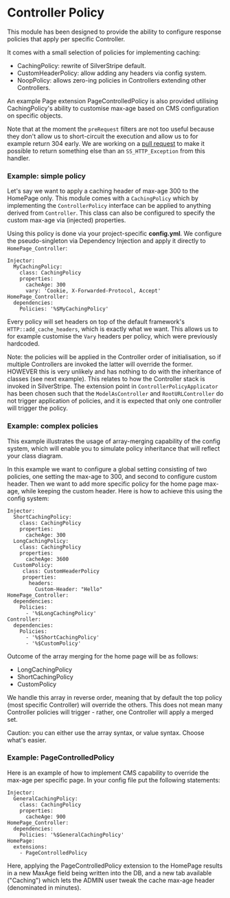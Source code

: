 # Controller Policy

This module has been designed to provide the ability to configure response policies that apply per specific
Controller.

It comes with a small selection of policies for implementing caching:

* CachingPolicy: rewrite of SilverStripe default.
* CustomHeaderPolicy: allow adding any headers via config system.
* NoopPolicy: allows zero-ing policies in Controllers extending other Controllers.

An example Page extension PageControlledPolicy is also provided utilising CachingPolicy's ability to customise
max-age based on CMS configuration on specific objects.

Note that at the moment the `preRequest` filters are not too useful because they don't allow us to short-circuit
the execution and allow us to for example return 304 early. We are working on a
[pull request](https://github.com/silverstripe/silverstripe-framework/pull/3130) to make it possible to return something
else than an `SS_HTTP_Exception` from this handler.

### Example: simple policy

Let's say we want to apply a caching header of max-age 300 to the HomePage only. This module comes with a
`CachingPolicy` which by implementing the `ControllerPolicy` interface can be applied to anything derived from
`Controller`. This class can also be configured to specify the custom max-age via (injected) properties.

Using this policy is done via your project-specific **config.yml**. We configure the pseudo-singleton via
Dependency Injection and apply it directly to `HomePage_Controller`:

	Injector:
	  MyCachingPolicy:
		class: CachingPolicy
		properties:
		  cacheAge: 300
		  vary: 'Cookie, X-Forwarded-Protocol, Accept'
	HomePage_Controller:
	  dependencies:
		Policies: '%$MyCachingPolicy'

Every policy will set headers on top of the default framework's `HTTP::add_cache_headers`, which is exactly what we
want. This allows us to for example customise the `Vary` headers per policy, which were previously hardcoded.

Note: the policies will be applied in the Controller order of initialisation, so if multiple Controllers are invoked the
latter will override the former. HOWEVER this is very unlikely and has nothing to do with the inheritance of classes
(see next example).  This relates to how the Controller stack is invoked in SilverStripe. The extension point in
`ControllerPolicyApplicator` has been chosen such that the `ModelAsController` and `RootURLController` do not trigger
application of policies, and it is expected that only one controller will trigger the policy.

### Example: complex policies

This example illustrates the usage of array-merging capability of the config system, which will enable you to simulate
policy inheritance that will reflect your class diagram.

In this example we want to configure a global setting consisting of two policies, one setting the max-age to 300, and
second to configure custom header. Then we want to add more specific policy for the home page max-age, while keeping the
custom header. Here is how to achieve this using the config system:

	Injector:
	  ShortCachingPolicy:
		class: CachingPolicy
		properties:
		  cacheAge: 300
	  LongCachingPolicy:
		class: CachingPolicy
		properties:
		  cacheAge: 3600
	  CustomPolicy:
		 class: CustomHeaderPolicy
		 properties:
		   headers:
			 Custom-Header: "Hello"
	HomePage_Controller:
	  dependencies:
		Policies:
		  - '%$LongCachingPolicy'
	Controller:
	  dependencies:
		Policies:
		  - '%$ShortCachingPolicy'
		  - '%$CustomPolicy'

Outcome of the array merging for the home page will be as follows:

 * LongCachingPolicy
 * ShortCachingPolicy
 * CustomPolicy

We handle this array in reverse order, meaning that by default the top policy (most specific Controller) will override
the others. This does not mean many Controller policies will trigger - rather, one Controller will apply a merged set.

Caution: you can either use the array syntax, or value syntax. Choose what's easier.

### Example: PageControlledPolicy

Here is an example of how to implement CMS capability to override the max-age per specific page. In your config file
put the following statements:

	Injector:
	  GeneralCachingPolicy:
		class: CachingPolicy
		properties:
		  cacheAge: 900
	HomePage_Controller:
	  dependencies:
		Policies: '%$GeneralCachingPolicy'
	HomePage:
	  extensions:
		- PageControlledPolicy

Here, applying the PageControlledPolicy extension to the HomePage results in a new MaxAge field being written into the
DB, and a new tab available ("Caching") which lets the ADMIN user tweak the cache max-age header (denominated in
minutes).
